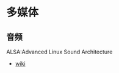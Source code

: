 多媒体
=====

## 音频

ALSA:Advanced Linux Sound Architecture
* [wiki](https://en.wikipedia.org/wiki/Advanced_Linux_Sound_Architecture)